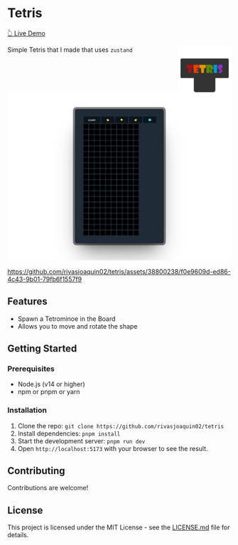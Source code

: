 # Tetris

[👆 Live Demo](https://)

<img src="screenshots/tetris-logo.svg" align="right"
     alt="tetris" width="120">

Simple Tetris that I made that uses `zustand`

![Main](screenshots/main.png)



https://github.com/rivasjoaquin02/tetris/assets/38800238/f0e9609d-ed86-4c43-9b01-79fb6f1557f9

## Features

-   Spawn a Tetrominoe in the Board
-   Allows you to move and rotate the shape

## Getting Started

### Prerequisites

-   Node.js (v14 or higher)
-   npm or pnpm or yarn

### Installation

1. Clone the repo: `git clone https://github.com/rivasjoaquin02/tetris`
2. Install dependencies: `pnpm install`
3. Start the development server: `pnpm run dev`
4. Open `http://localhost:5173` with your browser to see the result.

## Contributing

Contributions are welcome!

## License

This project is licensed under the MIT License - see the [LICENSE.md](LICENSE.md) file for details.
